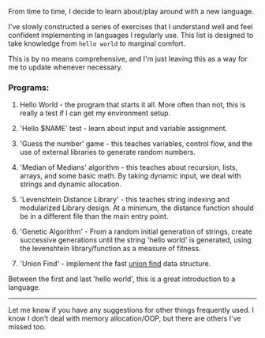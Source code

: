 From time to time, I decide to learn about/play around with a new language.

I've slowly constructed a series of exercises that I understand well and feel confident implementing in languages I regularly use.
This list is designed to take knowledge from `hello world` to marginal comfort.

This is by no means comprehensive, and I'm just leaving this as a way for me to update whenever necessary.

### Programs: ###

1. Hello World - the program that starts it all. More often than not, this is really a test if I can get my environment setup.

1. 'Hello $NAME' test - learn about input and variable assignment.

1. 'Guess the number' game - this teaches variables, control flow, and the use of external libraries to generate random numbers.

1. 'Median of Medians' algorithm - this teaches about recursion, lists, arrays, and some basic math. By taking dynamic input, we deal with strings and dynamic allocation.

1. 'Levenshtein Distance Library' - this teaches string indexing and modularized Library design. At a minimum, the distance function should be in a different file than the main entry point.

1. 'Genetic Algorithm' - From a random initial generation of strings, create successive generations until the string 'hello world' is generated, using the levenshtein library/function as a measure of fitness.

1. 'Union Find' - implement the fast [union find](https://en.wikipedia.org/wiki/Disjoint-set_data_structure#Disjoint-set_forests) data structure.

<!-- - 'Levenshtein Trie' - implement [this description](http://blog.vjeux.com/2011/c/c-fuzzy-search-with-trie.html) -->

Between the first and last 'hello world', this is a great introduction to a language.

-----------

Let me know if you have any suggestions for other things frequently used.
I know I don't deal with memory allocation/OOP, but there are others I've missed too.
